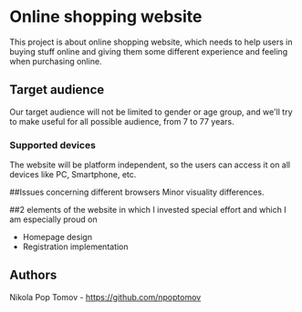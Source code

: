 # Online shopping website

This project is about online shopping website, which needs to help users in buying stuff online and giving them some different experience and feeling when purchasing online.

## Target audience

Our target audience will not be limited to gender or age group, and we'll try to make useful for all possible audience, from 7 to 77 years.

### Supported devices

The website will be platform independent, so the users can access it on all devices like PC, Smartphone, etc.

##Issues concerning different browsers
Minor visuality differences.

##2 elements of the website in which I invested special effort and which I am especially proud on
- Homepage design
- Registration implementation

## Authors

Nikola Pop Tomov - https://github.com/npoptomov


